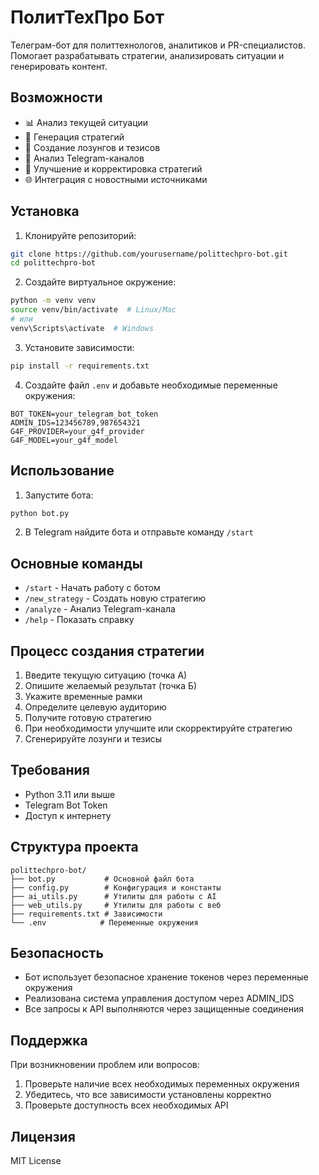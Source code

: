 # ПолитТехПро Бот

Телеграм-бот для политтехнологов, аналитиков и PR-специалистов. Помогает разрабатывать стратегии, анализировать ситуации и генерировать контент.

## Возможности

- 📊 Анализ текущей ситуации
- 🎯 Генерация стратегий
- 📢 Создание лозунгов и тезисов
- 📱 Анализ Telegram-каналов
- 🔄 Улучшение и корректировка стратегий
- 🌐 Интеграция с новостными источниками

## Установка

1. Клонируйте репозиторий:
```bash
git clone https://github.com/yourusername/polittechpro-bot.git
cd polittechpro-bot
```

2. Создайте виртуальное окружение:
```bash
python -m venv venv
source venv/bin/activate  # Linux/Mac
# или
venv\Scripts\activate  # Windows
```

3. Установите зависимости:
```bash
pip install -r requirements.txt
```

4. Создайте файл `.env` и добавьте необходимые переменные окружения:
```env
BOT_TOKEN=your_telegram_bot_token
ADMIN_IDS=123456789,987654321
G4F_PROVIDER=your_g4f_provider
G4F_MODEL=your_g4f_model
```

## Использование

1. Запустите бота:
```bash
python bot.py
```

2. В Telegram найдите бота и отправьте команду `/start`

## Основные команды

- `/start` - Начать работу с ботом
- `/new_strategy` - Создать новую стратегию
- `/analyze` - Анализ Telegram-канала
- `/help` - Показать справку

## Процесс создания стратегии

1. Введите текущую ситуацию (точка А)
2. Опишите желаемый результат (точка Б)
3. Укажите временные рамки
4. Определите целевую аудиторию
5. Получите готовую стратегию
6. При необходимости улучшите или скорректируйте стратегию
7. Сгенерируйте лозунги и тезисы

## Требования

- Python 3.11 или выше
- Telegram Bot Token
- Доступ к интернету

## Структура проекта

```
polittechpro-bot/
├── bot.py           # Основной файл бота
├── config.py        # Конфигурация и константы
├── ai_utils.py      # Утилиты для работы с AI
├── web_utils.py     # Утилиты для работы с веб
├── requirements.txt # Зависимости
└── .env            # Переменные окружения
```

## Безопасность

- Бот использует безопасное хранение токенов через переменные окружения
- Реализована система управления доступом через ADMIN_IDS
- Все запросы к API выполняются через защищенные соединения

## Поддержка

При возникновении проблем или вопросов:
1. Проверьте наличие всех необходимых переменных окружения
2. Убедитесь, что все зависимости установлены корректно
3. Проверьте доступность всех необходимых API

## Лицензия

MIT License 